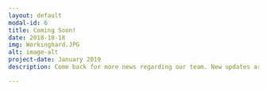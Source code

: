 ```yaml
---
layout: default
modal-id: 6
title: Coming Soon!
date: 2018-10-18
img: Workinghard.JPG
alt: image-alt
project-date: January 2019
description: Come back for more news regarding our team. New updates are coming soon. Check out our Twitter and Facebook accounts for more about us.

---
```


